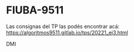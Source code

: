 # FIUBA-9511
Las consignas del TP las podés encontrar acá: https://algoritmos9511.gitlab.io/tps/20221_ej3.html

DMI
